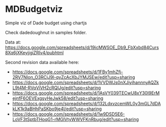 MDBudgetviz
===========

Simple viz of Dade budget using chartjs

Check dadedoughnut in samples folder.

Data at: https://docs.google.com/spreadsheets/d/19icMWSOE_Db9_FbXxbd84Curs8Xq6jXKeyjjgiZRIv4/pubhtml

Second revision data available here:

 - https://docs.google.com/spreadsheets/d/1FBy1mhZfj-2RV7NIon_O3RCjJ9l-qyZcAcXbJYMJSEw/edit?usp=sharing
 - https://docs.google.com/spreadsheets/d/1VVDWJs0nXJiyihannnyAQZkL9t4M-RVqViVH2cRQIJg/edit?usp=sharing
 - https://docs.google.com/spreadsheets/d/1AsVY039TECwU8xY30I9ErMejnfF6OEVExgsyHeJwk58/edit?usp=sharing
 - https://docs.google.com/spreadsheets/d/132LdxvzcemWL0y3mGL7dDAkLK1k9aBHhPaSKbo9je4I/edit?usp=sharing
 - https://docs.google.com/spreadsheets/d/1w9DSD5E6-LoVF3tSptbTHoqG1-rMGlVtyWWVFKnRbug/edit?usp=sharing